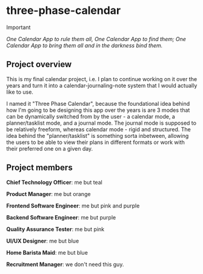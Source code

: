# three-phase-calendar

> [!IMPORTANT]
> *One Calendar App to rule them all, One Calendar App to find them; One Calendar App to bring them all and in the darkness bind them.*

## Project overview

This is my final calendar project, i.e. I plan to continue working on it over the years and turn it into a calendar-journaling-note system that I would actually like to use.

I named it "Three Phase Calendar", because the foundational idea behind how I'm going to be designing this app over the years is are 3 modes that can be dynamically switched from by the user - a calendar mode, a planner/tasklist mode, and a journal mode. The journal mode is supposed to be relatively freeform, whereas calendar mode - rigid and structured. The idea behind the "planner/tasklist" is something sorta inbetween, allowing the users to be able to view their plans in different formats or work with their preferred one on a given day.

## Project members

**Chief Technology Officer**: me but teal

**Product Manager**: me but orange

**Frontend Software Engineer**: me but pink and purple

**Backend Software Engineer**: me but purple

**Quality Assurance Tester**: me but pink

**UI/UX Designer**: me but blue

**Home Barista Maid**: me but blue

**Recruitment Manager**: we don't need this guy.
